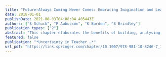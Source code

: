 ```yaml
---
title: "Future—Always Coming Never Comes: Embracing Imagination and Learning from Uncertainty"
date: 2018-01-01
publishDate: 2021-08-03T04:08:04.405443Z
authors: ["S Schuck", "P Aubusson", "K Burden", "S Brindley"]
publication_types: ["2"]
abstract: "This chapter elaborates the benefits of building, analysing and working with futures that will never come to be. The future is always unknowable and uncertain but, if we are to design and plan for what is to come rather than accept and adapt to what arrives, we need to use …"
featured: false
publication: "*Uncertainty in Teacher …*"
url_pdf: "https://link.springer.com/chapter/10.1007/978-981-10-8246-7_14"
---
```


